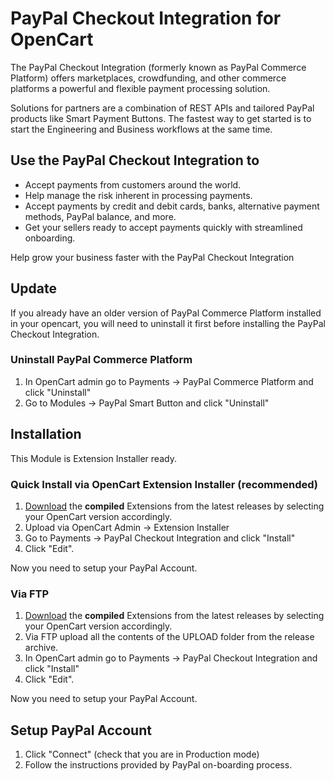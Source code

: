 # PayPal Checkout Integration for OpenCart

The PayPal Checkout Integration (formerly known as PayPal Commerce Platform) offers marketplaces, crowdfunding, and other commerce platforms a powerful and flexible payment processing solution.

Solutions for partners are a combination of REST APIs and tailored PayPal products like Smart Payment Buttons. The fastest way to get started is to start the Engineering and Business workflows at the same time.

## Use the PayPal Checkout Integration to
- Accept payments from customers around the world.
- Help manage the risk inherent in processing payments.
- Accept payments by credit and debit cards, banks, alternative payment methods, PayPal balance, and more.
- Get your sellers ready to accept payments quickly with streamlined onboarding.

Help grow your business faster with the PayPal Checkout Integration

## Update
If you already have an older version of PayPal Commerce Platform installed in your opencart, you will need to uninstall it first before installing the PayPal Checkout Integration. 

### Uninstall PayPal Commerce Platform
1. In OpenCart admin go to Payments -> PayPal Commerce Platform and click "Uninstall"
2. Go to Modules -> PayPal Smart Button and click "Uninstall"

## Installation
This Module is Extension Installer ready.

### Quick Install via OpenCart Extension Installer (recommended)
1. [Download](https://github.com/Dreamvention/paypal/releases) the **compiled** Extensions from the latest releases by selecting your OpenCart version accordingly.
2. Upload via OpenCart Admin -> Extension Installer
3. Go to Payments -> PayPal Checkout Integration and click "Install"
4. Click "Edit".

Now you need to setup your PayPal Account.

### Via FTP
1. [Download](https://github.com/Dreamvention/paypal/releases) the **compiled** Extensions from the latest releases by selecting your OpenCart version accordingly.
2. Via FTP upload all the contents of the UPLOAD folder from the release archive.
3. In OpenCart admin go to Payments -> PayPal Checkout Integration and click "Install"
4. Click "Edit".

Now you need to setup your PayPal Account.

## Setup PayPal Account
1. Click "Connect" (check that you are in Production mode)
2. Follow the instructions provided by PayPal on-boarding process.
